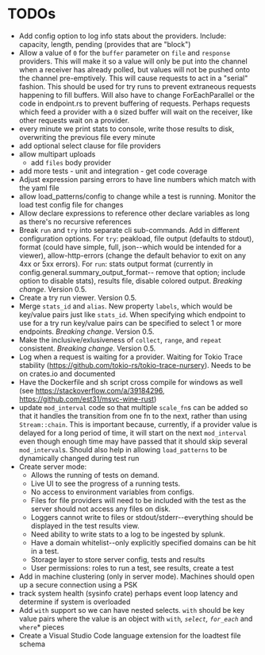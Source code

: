 # TODOs
- Add config option to log info stats about the providers. Include: capacity, length, pending (provides that are "block")
- Allow a value of `0` for the `buffer` parameter on `file` and `response` providers. This will make it so a value will only be put into the channel when a receiver has already polled, but values will not be pushed onto the channel pre-emptively. This will cause requests to act in a "serial" fashion. This should be used for try runs to prevent extraneous requests happening to fill buffers. Will also have to change ForEachParallel or the code in endpoint.rs to prevent buffering of requests. Perhaps requests which feed a provider with a `0` sized buffer will wait on the receiver, like other requests wait on a provider.
- every minute we print stats to console, write those results to disk, overwriting the previous file every minute
- add optional select clause for file providers
- allow multipart uploads
  - add `files` body provider
- add more tests - unit and integration - get code coverage
- Adjust expression parsing errors to have line numbers which match with the yaml file
- allow load_patterns/config to change while a test is running. Monitor the load test config file for changes
- Allow declare expressions to reference other declare variables as long as there's no recursive references
- Break `run` and `try` into separate cli sub-commands. Add in different configuration options. For `try`: peakload, file output (defaults to stdout), format (could have simple, full, json--which would be intended for a viewer), allow-http-errors (change the default behavior to exit on any 4xx or 5xx errors). For `run`: stats output format (currently in config.general.summary_output_format-- remove that option; include option to disable stats), results file, disable colored output. *Breaking change*. Version 0.5.
- Create a try run viewer. Version 0.5.
- Merge `stats_id` and `alias`. New property `labels`, which would be key/value pairs just like `stats_id`. When specifying which endpoint to use for a try run key/value pairs can be specified to select 1 or more endpoints. *Breaking change*. Version 0.5.
- Make the inclusive/exlusiveness of `collect`, `range`, and `repeat` consistent. *Breaking change*. Version 0.5.
- Log when a request is waiting for a provider. Waiting for Tokio Trace stability (https://github.com/tokio-rs/tokio-trace-nursery). Needs to be on crates.io and documented
- Have the Dockerfile and sh script cross compile for windows as well (see https://stackoverflow.com/a/39184296, https://github.com/est31/msvc-wine-rust)
- update `mod_interval` code so that multiple `scale_fn`s can be added so that it handles the transition from one fn to the next, rather than using `Stream::chain`. This is important because, currently, if a provider value is delayed for a long period of time, it will start on the next `mod_interval` even though enough time may have passed that it should skip several `mod_interval`s. Should also help in allowing `load_patterns` to be dynamically changed during test run
- Create server mode:
  - Allows the running of tests on demand.
  - Live UI to see the progress of a running tests.
  - No access to environment variables from configs.
  - Files for file providers will need to be included with the test as the server should not access any files on disk.
  - Loggers cannot write to files or stdout/stderr--everything should be displayed in the test results view.
  - Need ability to write stats to a log to be ingested by splunk.
  - Have a domain whitelist--only explicitly specified domains can be hit in a test.
  - Storage layer to store server config, tests and results
  - User permissions: roles to run a test, see results, create a test
- Add in machine clustering (only in server mode). Machines should open up a secure connection using a PSK
- track system health (sysinfo crate) perhaps event loop latency and determine if system is overloaded
- Add `with` support so we can have nested selects. `with` should be key value pairs where the value is an object with `with`*, `select`, `for_each`* and `where`* pieces
- Create a Visual Studio Code language extension for the loadtest file schema